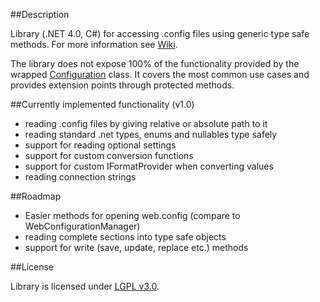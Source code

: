 ##Description

Library (.NET 4.0, C#) for accessing .config files using generic type safe methods. For more information see [Wiki](https://github.com/tparvi/appsettings/wiki).

The library does not expose 100% of the functionality provided by the wrapped  [Configuration](http://msdn.microsoft.com/en-us/library/system.configuration.configuration.aspx) class. It covers the most common use cases and provides extension points through protected methods.

##Currently implemented functionality (v1.0)

+ reading .config files by giving relative or absolute path to it
+ reading standard .net types, enums and nullables type safely
+ support for reading optional settings
+ support for custom conversion functions
+ support for custom IFormatProvider when converting values
+ reading connection strings

##Roadmap

+ Easier methods for opening web.config (compare to WebConfigurationManager)
+ reading complete sections into type safe objects
+ support for write (save, update, replace etc.) methods

##License

Library is licensed under [LGPL v3.0](http://www.gnu.org/licenses/lgpl-3.0-standalone.html). 

